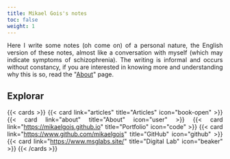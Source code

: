 ```yaml
---
title: Mikael Gois's notes
toc: false
weight: 1
---
```


<style>body {text-align: justify}</style>
Here I write some notes (oh come on) of a personal nature, 
the English version of these notes, 
almost like a conversation with myself (which may indicate symptoms of schizophrenia). 
The writing is informal and occurs without constancy, 
if you are interested in knowing more and understanding why this is so, 
read the "[About](about)" page.

## Explorar

{{< cards >}}
    {{< card link="articles" title="Articles" icon="book-open" >}}
    {{< card link="about" title="About" icon="user" >}}
    {{< card link="https://mikaelgois.github.io" title="Portfolio" icon="code" >}}
    {{< card link="https://www.github.com/mikaelgois" title="GitHub" icon="github" >}}
    {{< card link="https://www.msglabs.site/" title="Digital Lab" icon="beaker" >}}
{{< /cards >}}

